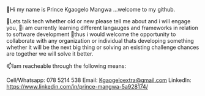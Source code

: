 👋Hi my name is Prince Kgaogelo Mangwa ...welcome to my github.

👀Lets talk tech whether old or new please tell me about and i will engage you,
🌱i am currently learning different langauges and frameworks in relation to software development
💞️thus i would welcome the opportunity to collaborate with any organization or individual thats developing something 
whether it will be the next big thing or solving an existing challenge chances are together we will solve it better.

📫Iam reacheable through the following means:

Cell/Whatsapp: 078 5214 538
Email: Kgaogeloextra@gmail.com
LinkedIn: https://www.linkedin.com/in/prince-mangwa-5a928174/




<!---

--->
